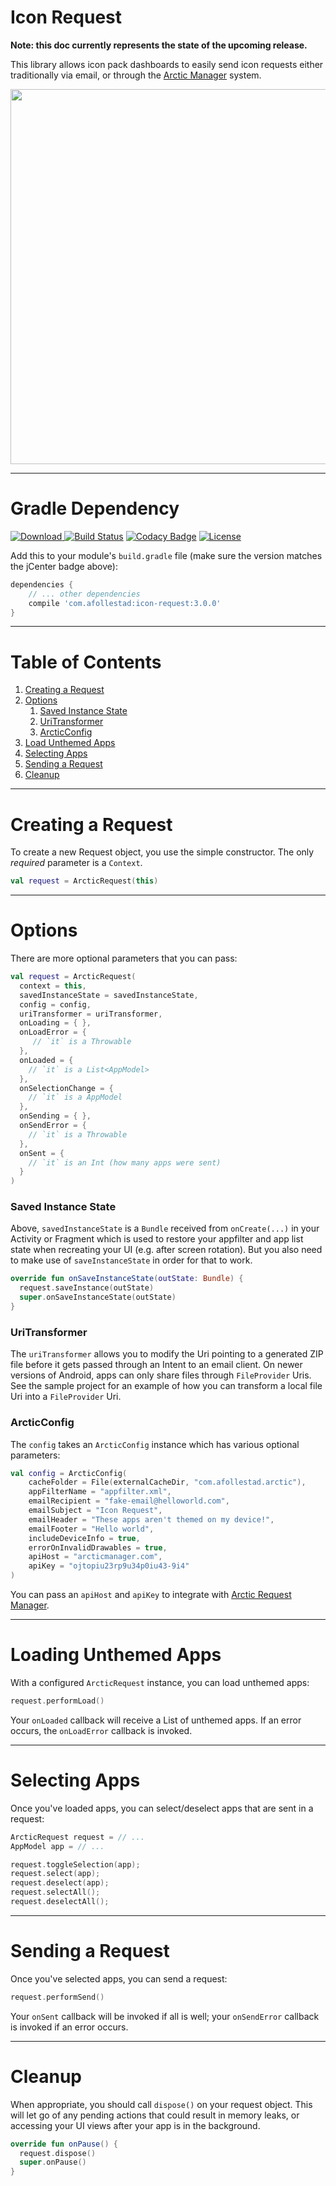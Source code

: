 # Icon Request

**Note: this doc currently represents the state of the upcoming release.**

This library allows icon pack dashboards to easily send icon requests
either traditionally via email, or through the [Arctic Manager](https://arcticmanager.com) system.

<img src="https://raw.githubusercontent.com/afollestad/arctic-icon-request/master/art/showcase2.png" width="600" />

---

# Gradle Dependency

[ ![Download](https://api.bintray.com/packages/drummer-aidan/maven/icon-request/images/download.svg) ](https://bintray.com/drummer-aidan/maven/icon-request/_latestVersion)
[![Build Status](https://travis-ci.org/afollestad/arctic-icon-request.svg)](https://travis-ci.org/afollestad/arctic-icon-request)
[![Codacy Badge](https://api.codacy.com/project/badge/Grade/1eb8ed67c1f34eaf9bc176faeb6652bf)](https://www.codacy.com/app/drummeraidan_50/arctic-icon-request?utm_source=github.com&amp;utm_medium=referral&amp;utm_content=afollestad/arctic-icon-request&amp;utm_campaign=Badge_Grade)
[![License](https://img.shields.io/badge/license-Apache%202-4EB1BA.svg?style=flat-square)](https://www.apache.org/licenses/LICENSE-2.0.html)

Add this to your module's `build.gradle` file (make sure the version matches the jCenter badge above):

```gradle
dependencies {
	// ... other dependencies
	compile 'com.afollestad:icon-request:3.0.0'
}
```

---

# Table of Contents

1. [Creating a Request](https://github.com/afollestad/arctic-icon-request#creating-a-request)
2. [Options](https://github.com/afollestad/arctic-icon-request#options)
    1. [Saved Instance State](https://github.com/afollestad/arctic-icon-request#saved-instance-state)
    2. [UriTransformer](https://github.com/afollestad/arctic-icon-request#uritransformer)
    3. [ArcticConfig](https://github.com/afollestad/arctic-icon-request#arcticconfig)
3. [Load Unthemed Apps](https://github.com/afollestad/arctic-icon-request#loading-unthemed-apps)
4. [Selecting Apps](https://github.com/afollestad/arctic-icon-request#selecting-apps)
5. [Sending a Request](https://github.com/afollestad/arctic-icon-request#sending-a-request)
6. [Cleanup](https://github.com/afollestad/arctic-icon-request#cleanup)

---

# Creating a Request

To create a new Request object, you use the simple constructor. The only *required*
parameter is a `Context`.

```kotlin
val request = ArcticRequest(this)
```

---

# Options

There are more optional parameters that you can pass:

```kotlin
val request = ArcticRequest(
  context = this,
  savedInstanceState = savedInstanceState,
  config = config,
  uriTransformer = uriTransformer,
  onLoading = { },
  onLoadError = {
     // `it` is a Throwable
  },
  onLoaded = {
    // `it` is a List<AppModel>
  },
  onSelectionChange = {
    // `it` is a AppModel
  },
  onSending = { },
  onSendError = {
    // `it` is a Throwable
  },
  onSent = {
    // `it` is an Int (how many apps were sent)
  }
)
```

### Saved Instance State

Above, `savedInstanceState` is a `Bundle` received from `onCreate(...)` in your Activity
or Fragment which is used to restore your appfilter and app list state when recreating
your UI (e.g. after screen rotation). But you also need to make use of `saveInstanceState`
in order for that to work.

```kotlin
override fun onSaveInstanceState(outState: Bundle) {
  request.saveInstance(outState)
  super.onSaveInstanceState(outState)
}
```

### UriTransformer

The `uriTransformer` allows you to modify the Uri pointing to a generated ZIP file before it
gets passed through an Intent to an email client. On newer versions of Android, apps can
only share files through `FileProvider` Uris. See the sample project for an example of how
you can transform a local file Uri into a `FileProvider` Uri.

### ArcticConfig

The `config` takes an `ArcticConfig` instance which has various optional parameters:

```kotlin
val config = ArcticConfig(
    cacheFolder = File(externalCacheDir, "com.afollestad.arctic"),
    appFilterName = "appfilter.xml",
    emailRecipient = "fake-email@helloworld.com",
    emailSubject = "Icon Request",
    emailHeader = "These apps aren't themed on my device!",
    emailFooter = "Hello world",
    includeDeviceInfo = true,
    errorOnInvalidDrawables = true,
    apiHost = "arcticmanager.com",
    apiKey = "ojtopiu23rp9u34p0iu43-9i4"
)
```

You can pass an `apiHost` and `apiKey` to integrate with [Arctic Request Manager](https://arcticmanager.com).

---

# Loading Unthemed Apps

With a configured `ArcticRequest` instance, you can load unthemed apps:

```kotlin
request.performLoad()
```

Your `onLoaded` callback will receive a List of unthemed apps. If an error occurs,
the `onLoadError` callback is invoked.

---

# Selecting Apps

Once you've loaded apps, you can select/deselect apps that are sent in a request:

```kotlin
ArcticRequest request = // ...
AppModel app = // ...

request.toggleSelection(app);
request.select(app);
request.deselect(app);
request.selectAll();
request.deselectAll();
```

---

# Sending a Request

Once you've selected apps, you can send a request:

```kotlin
request.performSend()
```

Your `onSent` callback will be invoked if all is well; your `onSendError` callback
is invoked if an error occurs.

---

# Cleanup

When appropriate, you should call `dispose()` on your request object. This will let
go of any pending actions that could result in memory leaks, or accessing your UI views
after your app is in the background.

```kotlin
override fun onPause() {
  request.dispose()
  super.onPause()
}
```